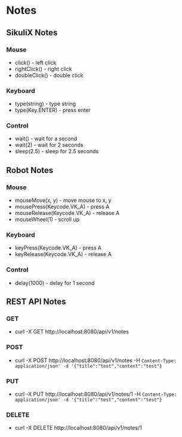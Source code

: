 # Notes

## SikuliX Notes

### Mouse

- click() - left click
- rightClick() - right click
- doubleClick() - double click

### Keyboard

- type(string) - type string
- type(Key.ENTER) - press enter

### Control

- wait() - wait for a second
- wait(2) - wait for 2 seconds
- sleep(2.5) - sleep for 2.5 seconds

## Robot Notes

### Mouse

- mouseMove(x, y) - move mouse to x, y
- mousePress(Keycode.VK_A) - press A
- mouseRelease(Keycode.VK_A) - release A
- mouseWheel(1) - scroll up

### Keyboard

- keyPress(Keycode.VK_A) - press A
- keyRelease(Keycode.VK_A) - release A

### Control

- delay(1000) - delay for 1 second

## REST API Notes

### GET

- curl -X GET http://localhost:8080/api/v1/notes

### POST

- curl -X POST http://localhost:8080/api/v1/notes -H `Content-Type: application/json' -d '{"title":"test","content":"test"}`

### PUT

- curl -X PUT http://localhost:8080/api/v1/notes/1 -H `Content-Type: application/json' -d '{"title":"test","content":"test"}`

### DELETE

- curl -X DELETE http://localhost:8080/api/v1/notes/1